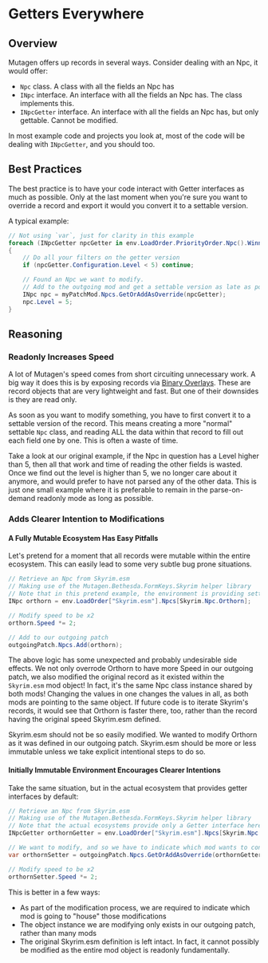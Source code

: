 # Getters Everywhere
## Overview
Mutagen offers up records in several ways.  Consider dealing with an Npc, it would offer:
- `Npc` class.   A class with all the fields an Npc has
- `INpc` interface.   An interface with all the fields an Npc has.  The class implements this.
- `INpcGetter` interface.  An interface with all the fields an Npc has, but only gettable.  Cannot be modified.

In most example code and projects you look at, most of the code will be dealing with `INpcGetter`, and you should too.

## Best Practices
The best practice is to have your code interact with Getter interfaces as much as possible.  Only at the last moment when you're sure you want to override a record and export it would you convert it to a settable version.

A typical example:
```cs
// Not using `var`, just for clarity in this example
foreach (INpcGetter npcGetter in env.LoadOrder.PriorityOrder.Npc().WinningOverrides())
{
    // Do all your filters on the getter version
    if (npcGetter.Configuration.Level < 5) continue;

    // Found an Npc we want to modify.
    // Add to the outgoing mod and get a settable version as late as possible
    INpc npc = myPatchMod.Npcs.GetOrAddAsOverride(npcGetter);
    npc.Level = 5;  
}
```

## Reasoning
### Readonly Increases Speed
A lot of Mutagen's speed comes from short circuiting unnecessary work.  A big way it does this is by exposing records via [Binary Overlays](https://github.com/Mutagen-Modding/Mutagen/wiki/Binary-Overlay).  These are record objects that are very lightweight and fast.   But one of their downsides is they are read only.

As soon as you want to modify something, you have to first convert it to a settable version of the record.  This means creating a more "normal" settable `Npc` class, and reading ALL the data within that record to fill out each field one by one.  This is often a waste of time.

Take a look at our original example, if the Npc in question has a Level higher than 5, then all that work and time of reading the other fields is wasted.  Once we find out the level is higher than 5, we no longer care about it anymore, and would prefer to have not parsed any of the other data.  This is just one small example where it is preferable to remain in the parse-on-demand readonly mode as long as possible.

### Adds Clearer Intention to Modifications
#### A Fully Mutable Ecosystem Has Easy Pitfalls
Let's pretend for a moment that all records were mutable within the entire ecosystem.  This can easily lead to some very subtle bug prone situations.

```cs
// Retrieve an Npc from Skyrim.esm
// Making use of the Mutagen.Bethesda.FormKeys.Skyrim helper library
// Note that in this pretend example, the environment is providing setter interfaces
INpc orthorn = env.LoadOrder["Skyrim.esm"].Npcs[Skyrim.Npc.Orthorn];

// Modify speed to be x2
orthorn.Speed *= 2;

// Add to our outgoing patch
outgoingPatch.Npcs.Add(orthorn);
```

The above logic has some unexpected and probably undesirable side effects.  We not only overrode Orthorn to have more Speed in our outgoing patch, we also modified the original record as it existed within the `Skyrim.esm` mod object!   In fact, it's the same Npc class instance shared by both mods!  Changing the values in one changes the values in all, as both mods are pointing to the same object.  If future code is to iterate Skyrim's records, it would see that Orthorn is faster there, too, rather than the record having the original speed Skyrim.esm defined.  

Skyrim.esm should not be so easily modified.  We wanted to modify Orthorn as it was defined in our outgoing patch.  Skyrim.esm should be more or less immutable unless we take explicit intentional steps to do so.

#### Initially Immutable Environment Encourages Clearer Intentions
Take the same situation, but in the actual ecosystem that provides getter interfaces by default:
```cs
// Retrieve an Npc from Skyrim.esm
// Making use of the Mutagen.Bethesda.FormKeys.Skyrim helper library
// Note that the actual ecosystems provide only a Getter interface here
INpcGetter orthornGetter = env.LoadOrder["Skyrim.esm"].Npcs[Skyrim.Npc.Orthorn];

// We want to modify, and so we have to indicate which mod wants to contain that modification
var orthornSetter = outgoingPatch.Npcs.GetOrAddAsOverride(orthornGetter);

// Modify speed to be x2
orthornSetter.Speed *= 2;
```

This is better in a few ways:
- As part of the modification process, we are required to indicate which mod is going to "house" those modifications
- The object instance we are modifying only exists in our outgoing patch, rather than many mods
- The original Skyrim.esm definition is left intact.  In fact, it cannot possibly be modified as the entire mod object is readonly fundamentally.
